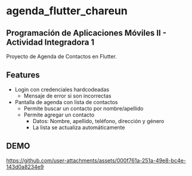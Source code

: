 # agenda_flutter_chareun
## Programación de Aplicaciones Móviles II - Actividad Integradora 1

Proyecto de Agenda de Contactos en Flutter.

## Features
*  Login con credenciales hardcodeadas
    *  Mensaje de error si son incorrectas
*  Pantalla de agenda con lista de contactos
    * Permite buscar un contacto por nombre/apellido
    * Permite agregar un contacto
      *  Datos: Nombre, apellido, teléfono, dirección y género
      *  La lista se actualiza automáticamente   

## DEMO
https://github.com/user-attachments/assets/000f761a-251a-49e8-bc4e-143d0a8234e9

